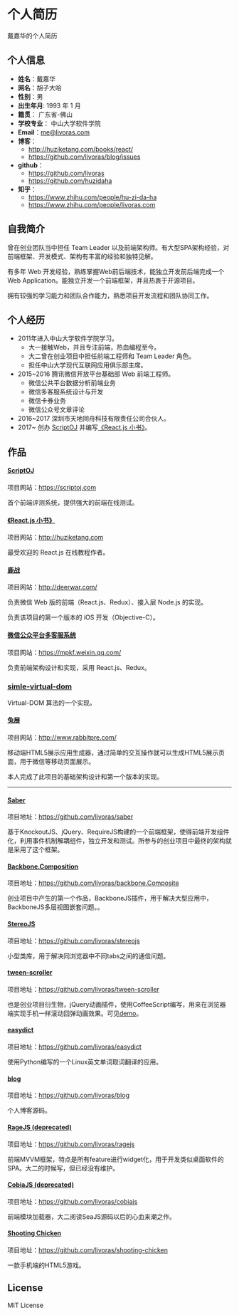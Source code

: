个人简历
======================
戴嘉华的个人简历

## 个人信息

* **姓名**：戴嘉华 
* **网名**：胡子大哈
* **性别**：男  
* **出生年月**: 1993 年 1 月
* **籍贯**： 广东省-佛山
* **学校专业**： 中山大学软件学院
* **Email**：me@livoras.com
* **博客**：
    * http://huziketang.com/books/react/
    * https://github.com/livoras/blog/issues
* **github**：
    * https://github.com/livoras
    * https://github.com/huzidaha
* **知乎**：
    * https://www.zhihu.com/people/hu-zi-da-ha
    * https://www.zhihu.com/people/livoras.com


## 自我简介

曾在创业团队当中担任 Team Leader 以及前端架构师。有大型SPA架构经验，对前端框架、开发模式、架构有丰富的经验和独特见解。

有多年 Web 开发经验，熟练掌握Web前后端技术，能独立开发前后端完成一个 Web Application。能独立开发一个前端框架，并且热衷于开源项目。

拥有较强的学习能力和团队合作能力，熟悉项目开发流程和团队协同工作。


## 个人经历 
* 2011年进入中山大学软件学院学习。
    * 大一接触Web，并且专注前端，热血编程至今。
    * 大二曾在创业项目中担任前端工程师和 Team Leader 角色。
    * 担任中山大学现代互联网应用俱乐部主席。
* 2015~2016 腾讯微信开放平台基础部 Web 前端工程师。
    * 微信公共平台数据分析前端业务
    * 微信多客服系统设计与开发
    * 微信卡券业务
    * 微信公众号文章评论
* 2016~2017 深圳市天地同舟科技有限责任公司合伙人。
* 2017~ 创办 [ScriptOJ](https://scriptoj.com) 并编写[《React.js 小书》](http://huziketang.com/books/react/)。

## 作品

#### [ScriptOJ](https://scriptoj.com)

项目网站：https://scriptoj.com

首个前端评测系统，提供强大的前端在线测试。

#### [《React.js 小书》](http://huziketang.com/books/react/)

项目网站：http://huziketang.com

最受欢迎的 React.js 在线教程作者。

#### [鹿战](http://deerwar.com/)

项目网站：http://deerwar.com/

负责微信 Web 版的前端（React.js、Redux）、接入层 Node.js 的实现。

负责该项目的第一个版本的 iOS 开发（Objective-C）。

#### [微信公众平台多客服系统](https://mpkf.weixin.qq.com/)

项目网站：https://mpkf.weixin.qq.com/

负责前端架构设计和实现，采用 React.js、Redux。

### [simle-virtual-dom](https://github.com/livoras/simple-virtual-dom)
Virtual-DOM 算法的一个实现。

#### [兔展](http://www.rabbitpre.com/)
项目网站：http://www.rabbitpre.com/

移动端HTML5展示应用生成器，通过简单的交互操作就可以生成HTML5展示页面，用于微信等移动页面展示。

本人完成了此项目的基础架构设计和第一个版本的实现。

* * *

#### [Saber](https://github.com/livoras/saber)
项目地址：https://github.com/livoras/saber

基于KnockoutJS、jQuery、RequireJS构建的一个前端框架，使得前端开发组件化，利用事件机制解耦组件，独立开发和测试。所参与的创业项目中最终的架构就是采用了这个框架。

#### [Backbone.Composition](https://github.com/livoras/backbone.Composite)
项目地址：https://github.com/livoras/backbone.Composite

创业项目中产生的第一个作品，BackboneJS插件，用于解决大型应用中，BackboneJS多层视图嵌套问题。。

#### [StereoJS](https://github.com/livoras/stereojs)
项目地址：https://github.com/livoras/stereojs

小型类库，用于解决同浏览器中不同tabs之间的通信问题。

#### [tween-scroller](https://github.com/livoras/tween-scroller)
项目地址：https://github.com/livoras/tween-scroller

也是创业项目衍生物，jQuery动画插件，使用CoffeeScript编写，用来在浏览器端实现手机一样滚动回弹动画效果。可见[demo](http://sysumiac.github.io/homework2013/)。

#### [easydict](https://github.com/livoras/easydict)
项目地址：https://github.com/livoras/easydict

使用Python编写的一个Linux英文单词取词翻译的应用。

#### [blog](https://github.com/livoras/blog)
项目地址：https://github.com/livoras/blog

个人博客源码。

#### [RageJS (deprecated)](https://github.com/livoras/ragejs)
项目地址：https://github.com/livoras/ragejs

前端MVVM框架，特点是所有feature进行widget化，用于开发类似桌面软件的SPA。大二的时候写，但已经没有维护。

#### [CobiaJS (deprecated)](https://github.com/livoras/cobiajs)
项目地址：https://github.com/livoras/cobiajs

前端模块加载器，大二阅读SeaJS源码以后的心血来潮之作。


#### [Shooting Chicken](https://github.com/livoras/shooting-chicken)
项目地址：https://github.com/livoras/shooting-chicken

一款手机端的HTML5游戏。

## License
MIT License
